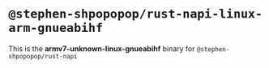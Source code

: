 # `@stephen-shpopopop/rust-napi-linux-arm-gnueabihf`

This is the **armv7-unknown-linux-gnueabihf** binary for `@stephen-shpopopop/rust-napi`
